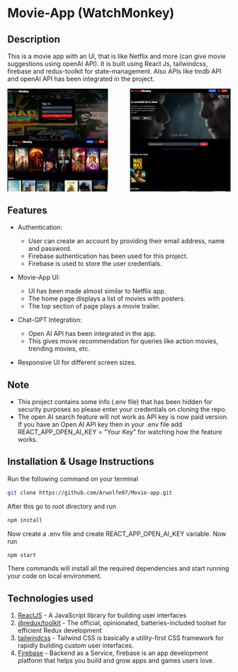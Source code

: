 # Movie-App (WatchMonkey)

## Description
This is a movie app with an UI, that is like Netflix and more (can give movie suggestions using openAI API). It is built using React Js, tailwindcss, firebase and redux-toolkit for state-management. Also APIs like tmdb API and openAI API has been integrated in the project.
<div style="display: flex; justify-content: space-between;">
<img src="https://github.com/Arwolfe07/Movie-app/blob/master/screenshots/w_1.png" alt="Img" width="45%"></img>
<img src="https://github.com/Arwolfe07/Movie-app/blob/master/screenshots/w_2.png" alt="Img" width="45%"></img>
</div>
<div style="display: flex; justify-content: space-between;">
<img src="https://github.com/Arwolfe07/Movie-app/blob/master/screenshots/w_3.png" alt="Img" width="45%"></img>
<img src="https://github.com/Arwolfe07/Movie-app/blob/master/screenshots/w_4.png" alt="Img" width="45%"></img>
</div>

## Features
* Authentication:
    * User can create an account by providing their email address, name and password.
    * Firebase authentication has been used for this project.
    * Firebase is used to store the user credentials.

* Movie-App UI:
    * UI has been made almost similar to Netflix app.
    * The home page displays a list of movies with posters.
    * The top section of page plays a movie trailer.

* Chat-GPT Integration:
    * Open AI API has been integrated in the app.
    * This gives movie recommendation for queries like action movies, trending movies, etc.

 * Responsive UI for different screen sizes.

 ## Note
 * This project contains some info (.env file) that has been hidden for security purposes so please enter your credentials on cloning the repo.
 * The open AI search feature will not work as API key is now paid version. If you have an Open AI API key then in your .env file add REACT_APP_OPEN_AI_KEY = "Your Key" for watching how the feature works.

 ## Installation & Usage Instructions
Run the following command on your terminal
```sh
git clone https://github.com/Arwolfe07/Movie-app.git
```
After this go to root directory and run
```sh
npm install
```
Now create a .env file and create REACT_APP_OPEN_AI_KEY variable. Now run
```sh
npm start
```
There commands will install all the required dependencies and start running your code on local environment.

## Technologies used
1. [ReactJS](https://react.dev/) - A JavaScript library for building user interfaces
2. [@redux/toolkit](https://www.npmjs.com/package/@reduxjs/toolkit) - The official, opinionated, batteries-included toolset for efficient Redux development
3. [tailwindcss](https://tailwindcss.com/) - Tailwind CSS is basically a utility-first CSS framework for rapidly building custom user interfaces.
2. [Firebase](https://firebase.google.com/) - Backend as a Service, firebase is an app development platform that helps you build and grow apps and games users love.


